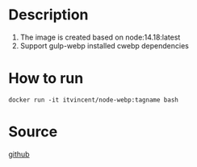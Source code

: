 # Description


1. The image is created based on node:14.18:latest
2. Support gulp-webp installed cwebp dependencies


# How to run

```
docker run -it itvincent/node-webp:tagname bash
```



# Source

[github](https://github.com/itvincent-git/docker-build/)

